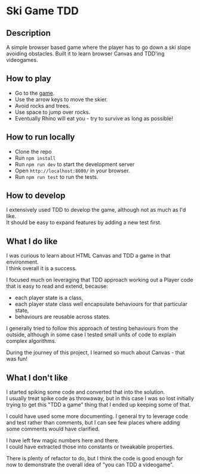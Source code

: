 # Ski Game TDD

## Description

A simple browser based game where the player has to go down a ski slope avoiding obstacles. 
Built it to learn browser Canvas and TDD'ing videogames.

## How to play

- Go to the [game](https://erikologic.github.io/ski-game-tdd/).  
- Use the arrow keys to move the skier.  
- Avoid rocks and trees.
- Use space to jump over rocks.  
- Eventually Rhino will eat you - try to survive as long as possible!

## How to run locally

- Clone the repo
- Run `npm install`
- Run `npm run dev` to start the development server
- Open `http://localhost:8080/` in your browser.  
- Run `npm run test` to run the tests.

## How to develop

I extensively used TDD to develop the game, although not as much as I'd like.  
It should be easy to expand features by adding a new test first.  

## What I do like

I was curious to learn about HTML Canvas and TDD a game in that environment.  
I think overall it is a success.  

I focused much on leveraging that TDD approach working out a Player code that is easy to read and extend, because:

- each player state is a class,
- each player state class well encapsulate behaviours for that particular state,
- behaviours are reusable across states.

I generally tried to follow this approach of testing behaviours from the outside, although in some case I tested small units of code to explain complex algorithms.

During the journey of this project, I learned so much about Canvas - that was fun!

## What I don't like

I started spiking some code and converted that into the solution.  
I usually treat spike code as throwaway, but in this case I was so lost initially trying to get this "TDD a game" thing that I ended up keeping some of that.

I could have used some more documenting.
I general try to leverage code and test rather than comments, but I can see few places where adding some comments would have clarified.

I have left few magic numbers here and there.  
I could have extracted those into constants or tweakable properties.

There is plenty of refactor to do, but I think the code is good enough for now to demonstrate the overall idea of "you can TDD a videogame".
